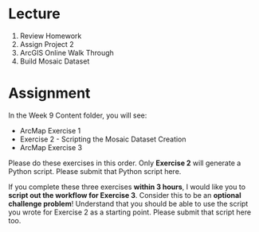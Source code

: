 # Lecture
1. Review Homework
2. Assign Project 2
3. ArcGIS Online Walk Through
4. Build Mosaic Dataset

# Assignment
In the Week 9 Content folder, you will see:
- ArcMap Exercise 1
- Exercise 2 - Scripting the Mosaic Dataset Creation
- ArcMap Exercise 3

Please do these exercises in this order. Only **Exercise 2** will generate a Python script. Please submit that Python script here.

If you complete these three exercises **within 3 hours**, I would like you to **script out the workflow for Exercise 3**. Consider this to be an **optional challenge problem**! Understand that you should be able to use the script you wrote for Exercise 2 as a starting point. Please submit that script here too.
